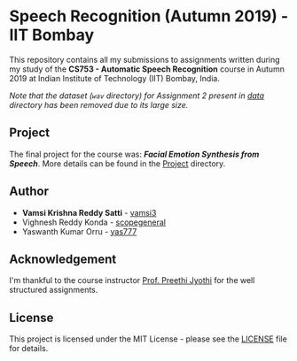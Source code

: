 # Speech Recognition (Autumn 2019) - IIT Bombay

This repository contains all my submissions to assignments written during my study of the **CS753 - Automatic Speech Recognition** course in Autumn 2019 at Indian Institute of Technology (IIT) Bombay, India.

*Note that the dataset (`wav` directory) for Assignment 2 present in [data](Assignment%202/resources/assgmt2/recipe/corpus/data/) directory has been removed due to its large size.*

## Project

The final project for the course was: **_Facial Emotion Synthesis from Speech_**. More details can be found in the [Project](Project) directory.

## Author

* **Vamsi Krishna Reddy Satti** - [vamsi3](https://github.com/vamsi3)
* Vighnesh Reddy Konda - [scopegeneral](https://github.com/scopegeneral)
* Yaswanth Kumar Orru - [yas777](https://github.com/yas777)

## Acknowledgement

I'm thankful to the course instructor [Prof. Preethi Jyothi](https://www.cse.iitb.ac.in/~pjyothi/) for the well structured assignments.

## License

This project is licensed under the MIT License - please see the [LICENSE](LICENSE) file for details.

